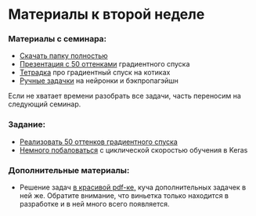 Материалы к второй неделе
=====

### Материалы с семинара:

* [Скачать папку полностью](https://minhaskamal.github.io/DownGit/#/home?url=https://github.com/dniku/neural_nets_dpo/tree/master/logi_2020/week02)
* [Презентация с 50 оттенками](https://github.com/dniku/neural_nets_dpo/blob/master/logi_2020/week02/nn_slides_2.pdf) градиентного спуска
* [Тетрадка](https://nbviewer.jupyter.org/github/dniku/neural_nets_dpo/blob/master/logi_2020/week02/Keras_SGD_experiments.ipynb) про градиентный спуск на котиках
* [Ручные задачки](https://github.com/dniku/neural_nets_dpo/blob/master/logi_2020/week01/tasks.pdf) на нейронки и бэкпропагэйшн

Если не хватает времени разобрать все задачи, часть переносим на следующий семинар.

### Задание:

* [Реализовать 50 оттенков градиентного спуска](https://nbviewer.jupyter.org/github/dniku/neural_nets_dpo/blob/master/logi_2020/week02/HW2_gradient.ipynb)
* [Немного побаловаться](https://nbviewer.jupyter.org/github/dniku/neural_nets_dpo/blob/master/logi_2020/week02/Keras_SGD_experiments.ipynb) с циклической скоростью обучения в Keras


### Дополнительные материалы:

* Решение задач [в красивой pdf-ке,](https://github.com/dniku/neural_nets_prob) куча дополнительных задачек в ней же. Обратите внимание, что виньетка только находится в разработке и в ней много всего появляется.
